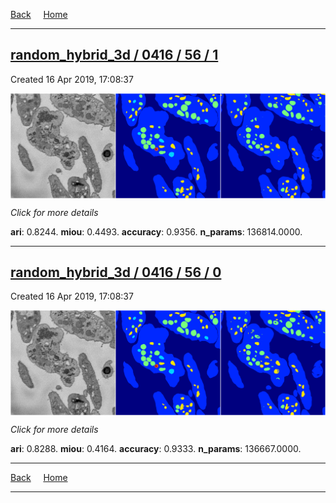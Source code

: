 
[Back](..)&nbsp;&nbsp;&nbsp;&nbsp;&nbsp;[Home](https://leapmanlab.github.io/snapshots)

---

<div class="summary"><a href="1"><h2>random_hybrid_3d / 0416 / 56 / 1</h2></a><p>Created 16 Apr 2019, 17:08:37
</p><a href="1"><img src="1/media/summary.png" align="center"></a><p>
<i>Click for more details</i>
</p></div>

**ari**: 0.8244. **miou**: 0.4493. **accuracy**: 0.9356. **n_params**: 136814.0000. 

---

<div class="summary"><a href="0"><h2>random_hybrid_3d / 0416 / 56 / 0</h2></a><p>Created 16 Apr 2019, 17:08:37
</p><a href="0"><img src="0/media/summary.png" align="center"></a><p>
<i>Click for more details</i>
</p></div>

**ari**: 0.8288. **miou**: 0.4164. **accuracy**: 0.9333. **n_params**: 136667.0000. 

---

[Back](..)&nbsp;&nbsp;&nbsp;&nbsp;&nbsp;[Home](https://leapmanlab.github.io/snapshots)

---